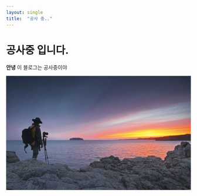 ```yaml
---
layout: single
title:  "공사 중.."
---
```


# 공사중 입니다. 
**안녕** 이 블로그는 공사중이야

![test](/images/2023-07-21.PNG)